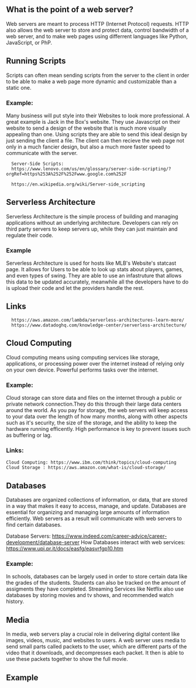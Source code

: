 ## What is the point of a web server?
Web servers are meant to process HTTP (Internet Protocol) requests. HTTP
also allows the web server to store and protect data, control bandwidth of a web server, and to make web pages using differrent languages like Python, JavaScript, or PhP.


## Running Scripts

Scripts can often mean sending scripts from the server to the client in order to be able to make a web page more dynamic and customizable than a static one.

### Example:

Many business will put style into their Websites to look more professional. A great example is Jack in the Box's website. They use Javascript on their website to send a design of the website that is much more visually appealing than one. Using scripts they are able to send this ideal design by just sending the client a file. The client can then recieve the web page not only in a much fancier design, but also a much more faster speed to communicate with the server.

      Server-Side Scripts: 
      https://www.lenovo.com/us/en/glossary/server-side-scripting/?orgRef=https%253A%252F%252Fwww.google.com%252F 
      
      https://en.wikipedia.org/wiki/Server-side_scripting

## Serverless Architecture

Serverless Architecture is the simple process of building and managing applications without an underlying architecture. Developers can rely on third party servers to keep servers up, while they can just maintain and regulate their code.

### Example

Serverless Architecture is used for hosts like MLB's Website's statcast page. It allows for Users to be able to look up stats about players, games, and even types of swing. They are able to use an infastruture that allows this data to be updated accurately, meanwhile all the developers have to do is upload their code and let the providers handle the rest.

   ## Links
      https://aws.amazon.com/lambda/serverless-architectures-learn-more/
      https://www.datadoghq.com/knowledge-center/serverless-architecture/






## Cloud Computing


Cloud computing means using computing services like storage, 
applications, or processing power over the internet 
instead of relying only on your own device.
Powerful performs tasks over the internet.
### Example:

 Cloud storage can store data and files on the internet through
 a public or private network connection.They do this through their large data centers 
 around the world. As you pay for storage, the web servers will keep access to your 
 data over the length of how many months, along with other aspects such as it's security, 
 the size of the storage, and the ability to keep the hardware running efficently.
 High performance is key to prevent issues such as buffering or lag.

 ### Links:
    Cloud Computing: https://www.ibm.com/think/topics/cloud-computing
    Cloud Storage : https://aws.amazon.com/what-is/cloud-storage/ 

 ## Databases


Databases are organized collections of information, or data,
that are stored in a way that makes it easy to access, manage, and update.
Databases are essential for organizing and managing large amounts of information efficiently.
Web servers as a result will communicate with web servers to find certain databases.

   Database Servers: https://www.indeed.com/career-advice/career-development/database-server
   How Databases interact with web services: https://www.upi.pr.it/docs/easfg/easvrfgp10.htm 
### Example: 
In schools, databases can be largely used in order to store certain data like the
grades of the students. Students can also be tracked on the amount of assigments
they have completed. Streaming Services like Netflix also use databases
by storing movies and tv shows, and recommended watch history.

## Media
In media, web servers play a crucial role in delivering digital content like 
images, videos, music, and websites to users. A web server uses media to send small parts called packets to the user, which are different parts of the video that it downloads, and decompresses each packet. It then is able to use these packets together to show the full movie.


## Example

